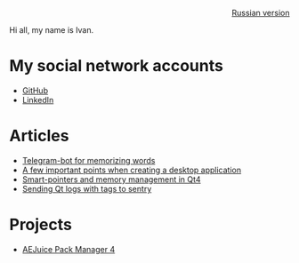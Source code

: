 <p align="right" width="100%"><a href="https://sploid.github.io/ru/">Russian version</a></p>

Hi all, my name is Ivan.

# My social network accounts

- [GitHub](https://github.com/sploid)
- [LinkedIn](https://www.linkedin.com/in/ivankrivenkov)

# Articles

- [Telegram-bot for memorizing words](https://sploid.github.io/bot/)
- [A few important points when creating a desktop application](https://sploid.github.io/desktop_services/)
- [Smart-pointers and memory management in Qt4](https://sploid.github.io/ptrs/)
- [Sending Qt logs with tags to sentry](https://sploid.github.io/logs/)

# Projects

- [AEJuice Pack Manager 4](https://sploid.github.io/projects/aejuice)
